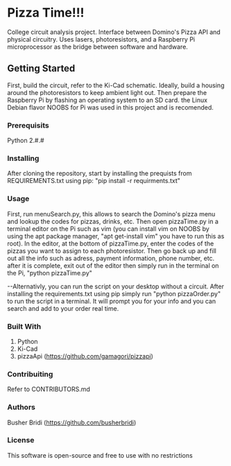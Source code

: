 Pizza Time!!!
======
College circuit analysis project. Interface between Domino's Pizza API and physical circuitry. Uses lasers, photoresistors, and a Raspberry Pi microprocessor as the bridge between software and hardware.

## Getting Started
First, build the circuit, refer to the Ki-Cad schematic. Ideally, build a housing around the photoresistors to keep ambient light out. Then prepare the Raspberry Pi by flashing an operating system to an SD card. the Linux Debian flavor NOOBS for Pi was used in this project and is recomended.

### Prerequisits
Python 2.#.#

### Installing
After cloning the repository, start by installing the prequists from REQUIREMENTS.txt using pip: "pip install -r requirments.txt"

### Usage
First, run menuSearch.py, this allows to search the Domino's pizza menu and lookup the codes for pizzas, drinks, etc.
Then open pizzaTime.py in a terminal editor on the Pi such as vim (you can install vim on NOOBS by using the apt package manager, "apt get-install vim" you have to run this as root).
In the editor, at the bottom of pizzaTime.py, enter the codes of the pizzas you want to assign to each photoresistor. 
Then go back up and fill out all the info such as adress, payment information, phone number, etc.
after it is complete, exit out of the editor then simply run in the terminal on the Pi, "python pizzaTime.py"

--Alternativly, you can run the script on your desktop without a circuit. After installing the requirements.txt using pip simply run "python pizzaOrder.py" to run the script in a terminal. It will prompt you for your info and you can search and add to your order real time.

### Built With
1. Python
2. Ki-Cad
3. pizzaApi (https://github.com/gamagori/pizzapi)

### Contribuiting
Refer to CONTRIBUTORS.md

### Authors
Busher Bridi (https://github.com/busherbridi)

### License
This software is open-source and free to use with no restrictions

